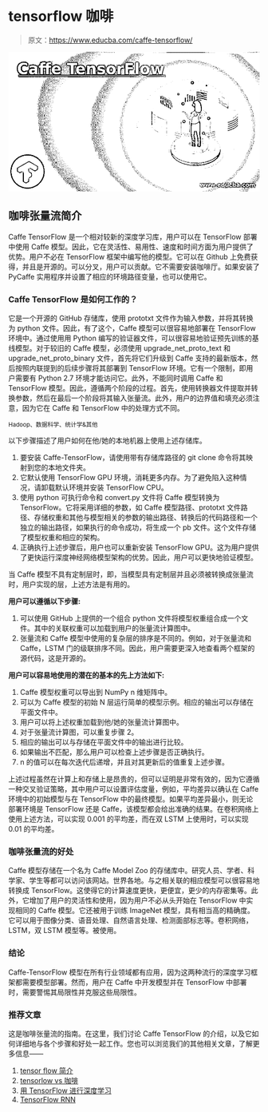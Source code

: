 # tensorflow 咖啡

> 原文：<https://www.educba.com/caffe-tensorflow/>

![Caffe TensorFlow](img/1bda742cfae7a06f4f79d949ece99d42.png)



## 咖啡张量流简介

Caffe TensorFlow 是一个相对较新的深度学习库，用户可以在 TensorFlow 部署中使用 Caffe 模型。因此，它在灵活性、易用性、速度和时间方面为用户提供了优势。用户不必在 TensorFlow 框架中编写他的模型。它可以在 Github 上免费获得，并且是开源的。可以分叉，用户可以贡献。它不需要安装咖啡厅。如果安装了 PyCaffe 实用程序并设置了相应的环境路径变量，也可以使用它。

### Caffe TensorFlow 是如何工作的？

它是一个开源的 GitHub 存储库，使用 prototxt 文件作为输入参数，并将其转换为 python 文件。因此，有了这个，Caffe 模型可以很容易地部署在 TensorFlow 环境中。通过使用用 Python 编写的验证器文件，可以很容易地验证预先训练的基线模型。对于较旧的 Caffe 模型，必须使用 upgrade_net_proto_text 和 upgrade_net_proto_binary 文件，首先将它们升级到 Caffe 支持的最新版本，然后按照内联提到的后续步骤将其部署到 TensorFlow 环境。它有一个限制，即用户需要有 Python 2.7 环境才能访问它。此外，不能同时调用 Caffe 和 TensorFlow 模型。因此，遵循两个阶段的过程。首先，使用转换器文件提取并转换参数，然后在最后一个阶段将其输入张量流。此外，用户的边界值和填充必须注意，因为它在 Caffe 和 TensorFlow 中的处理方式不同。

<small>Hadoop、数据科学、统计学&其他</small>

以下步骤描述了用户如何在他/她的本地机器上使用上述存储库。

1.  要安装 Caffe-TensorFlow，请使用带有存储库路径的 git clone 命令将其映射到您的本地文件夹。
2.  它默认使用 TensorFlow GPU 环境，消耗更多内存。为了避免陷入这种情况，请卸载默认环境并安装 TensorFlow CPU。
3.  使用 python 可执行命令和 convert.py 文件将 Caffe 模型转换为 TensorFlow。它将采用详细的参数，如 Caffe 模型路径、prototxt 文件路径、存储权重和其他与模型相关的参数的输出路径、转换后的代码路径和一个独立的输出路径，如果执行的命令成功，将生成一个 pb 文件。这个文件存储了模型权重和相应的架构。
4.  正确执行上述步骤后，用户也可以重新安装 TensorFlow GPU。这为用户提供了更快运行深度神经网络模型架构的优势。因此，用户可以更快地验证模型。

当 Caffe 模型不具有定制层时，即，当模型具有定制层并且必须被转换成张量流时，用户实现的层，上述方法是有用的。

**用户可以遵循以下步骤:**

1.  可以使用 GitHub 上提供的一个组合 python 文件将模型权重组合成一个文件。其中的关联权重可以加载到用户的张量流计算图中。
2.  张量流和 Caffe 模型中使用的复杂层的排序是不同的。例如，对于张量流和 Caffe，LSTM 门的级联排序不同。因此，用户需要更深入地查看两个框架的源代码，这是开源的。

**用户可以容易地使用的潜在的基本的先上方法如下:**

1.  Caffe 模型权重可以导出到 NumPy n 维矩阵中。
2.  可以为 Caffe 模型的初始 N 层运行简单的模型示例。相应的输出可以存储在平面文件中。
3.  用户可以将上述权重加载到他/她的张量流计算图中。
4.  对于张量流计算图，可以重复步骤 2。
5.  相应的输出可以与存储在平面文件中的输出进行比较。
6.  如果输出不匹配，那么用户可以检查上述步骤是否正确执行。
7.  n 的值可以在每次迭代后递增，并且对其更新后的值重复上述步骤。

上述过程虽然在计算上和存储上是昂贵的，但可以证明是非常有效的，因为它遵循一种交叉验证策略，其中用户可以设置评估度量，例如，平均差异以确认在 Caffe 环境中的初始模型与在 TensorFlow 中的最终模型。如果平均差异最小，则无论部署环境是 TensorFlow 还是 Caffe，该模型都会给出准确的结果。在卷积网络上使用上述方法，可以实现 0.001 的平均差，而在双 LSTM 上使用时，可以实现 0.01 的平均差。

### 咖啡张量流的好处

Caffe 模型存储在一个名为 Caffe Model Zoo 的存储库中。研究人员、学者、科学家、学生等都可以访问该网站。世界各地。与之相关联的相应模型可以很容易地转换成 TensorFlow。这使得它的计算速度更快，更便宜，更少的内存密集等。此外，它增加了用户的灵活性和使用，因为用户不必从头开始在 TensorFlow 中实现相同的 Caffe 模型。它还被用于训练 ImageNet 模型，具有相当高的精确度。它可以用于图像分类、语音处理、自然语言处理、检测面部标志等。卷积网络，LSTM，双 LSTM 模型等。被使用。

### 结论

Caffe-TensorFlow 模型在所有行业领域都有应用，因为这两种流行的深度学习框架都需要模型部署。然而，用户在 Caffe 中开发模型并在 TensorFlow 中部署时，需要警惕其局限性并克服这些局限性。

### 推荐文章

这是咖啡张量流的指南。在这里，我们讨论 Caffe TensorFlow 的介绍，以及它如何详细地与各个步骤和好处一起工作。您也可以浏览我们的其他相关文章，了解更多信息——

1.  [tensor flow 简介](https://www.educba.com/introduction-to-tensorflow/)
2.  [tensorlow vs 咖啡](https://www.educba.com/tensorflow-vs-caffe/)
3.  [用 TensorFlow 进行深度学习](https://www.educba.com/deep-learning-with-tensorflow/)
4.  [TensorFlow RNN](https://www.educba.com/tensorflow-rnn/)





